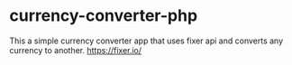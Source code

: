 # currency-converter-php
This a simple currency converter app that uses fixer api and converts any currency to another.
https://fixer.io/
